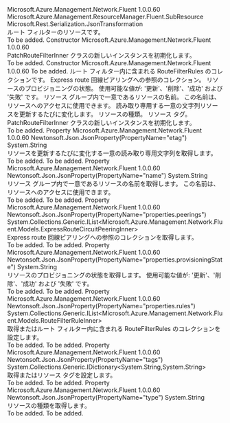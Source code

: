<Type Name="PatchRouteFilterInner" FullName="Microsoft.Azure.Management.Network.Fluent.Models.PatchRouteFilterInner">
  <TypeSignature Language="C#" Value="public class PatchRouteFilterInner : Microsoft.Azure.Management.ResourceManager.Fluent.SubResource" />
  <TypeSignature Language="ILAsm" Value=".class public auto ansi beforefieldinit PatchRouteFilterInner extends Microsoft.Azure.Management.ResourceManager.Fluent.SubResource" />
  <TypeSignature Language="DocId" Value="T:Microsoft.Azure.Management.Network.Fluent.Models.PatchRouteFilterInner" />
  <TypeSignature Language="VB.NET" Value="Public Class PatchRouteFilterInner&#xA;Inherits SubResource" />
  <TypeSignature Language="F#" Value="type PatchRouteFilterInner = class&#xA;    inherit SubResource" />
  <AssemblyInfo>
    <AssemblyName>Microsoft.Azure.Management.Network.Fluent</AssemblyName>
    <AssemblyVersion>1.0.0.60</AssemblyVersion>
  </AssemblyInfo>
  <Base>
    <BaseTypeName>Microsoft.Azure.Management.ResourceManager.Fluent.SubResource</BaseTypeName>
  </Base>
  <Interfaces />
  <Attributes>
    <Attribute>
      <AttributeName>Microsoft.Rest.Serialization.JsonTransformation</AttributeName>
    </Attribute>
  </Attributes>
  <Docs>
    <summary>
            ルート フィルターのリソースです。
            </summary>
    <remarks>To be added.</remarks>
  </Docs>
  <Members>
    <Member MemberName=".ctor">
      <MemberSignature Language="C#" Value="public PatchRouteFilterInner ();" />
      <MemberSignature Language="ILAsm" Value=".method public hidebysig specialname rtspecialname instance void .ctor() cil managed" />
      <MemberSignature Language="DocId" Value="M:Microsoft.Azure.Management.Network.Fluent.Models.PatchRouteFilterInner.#ctor" />
      <MemberSignature Language="VB.NET" Value="Public Sub New ()" />
      <MemberType>Constructor</MemberType>
      <AssemblyInfo>
        <AssemblyName>Microsoft.Azure.Management.Network.Fluent</AssemblyName>
        <AssemblyVersion>1.0.0.60</AssemblyVersion>
      </AssemblyInfo>
      <Parameters />
      <Docs>
        <summary>
            PatchRouteFilterInner クラスの新しいインスタンスを初期化します。
            </summary>
        <remarks>To be added.</remarks>
      </Docs>
    </Member>
    <Member MemberName=".ctor">
      <MemberSignature Language="C#" Value="public PatchRouteFilterInner (string id = null, System.Collections.Generic.IList&lt;Microsoft.Azure.Management.Network.Fluent.Models.RouteFilterRuleInner&gt; rules = null, System.Collections.Generic.IList&lt;Microsoft.Azure.Management.Network.Fluent.Models.ExpressRouteCircuitPeeringInner&gt; peerings = null, string provisioningState = null, string name = null, string etag = null, string type = null, System.Collections.Generic.IDictionary&lt;string,string&gt; tags = null);" />
      <MemberSignature Language="ILAsm" Value=".method public hidebysig specialname rtspecialname instance void .ctor(string id, class System.Collections.Generic.IList`1&lt;class Microsoft.Azure.Management.Network.Fluent.Models.RouteFilterRuleInner&gt; rules, class System.Collections.Generic.IList`1&lt;class Microsoft.Azure.Management.Network.Fluent.Models.ExpressRouteCircuitPeeringInner&gt; peerings, string provisioningState, string name, string etag, string type, class System.Collections.Generic.IDictionary`2&lt;string, string&gt; tags) cil managed" />
      <MemberSignature Language="DocId" Value="M:Microsoft.Azure.Management.Network.Fluent.Models.PatchRouteFilterInner.#ctor(System.String,System.Collections.Generic.IList{Microsoft.Azure.Management.Network.Fluent.Models.RouteFilterRuleInner},System.Collections.Generic.IList{Microsoft.Azure.Management.Network.Fluent.Models.ExpressRouteCircuitPeeringInner},System.String,System.String,System.String,System.String,System.Collections.Generic.IDictionary{System.String,System.String})" />
      <MemberSignature Language="VB.NET" Value="Public Sub New (Optional id As String = null, Optional rules As IList(Of RouteFilterRuleInner) = null, Optional peerings As IList(Of ExpressRouteCircuitPeeringInner) = null, Optional provisioningState As String = null, Optional name As String = null, Optional etag As String = null, Optional type As String = null, Optional tags As IDictionary(Of String, String) = null)" />
      <MemberSignature Language="F#" Value="new Microsoft.Azure.Management.Network.Fluent.Models.PatchRouteFilterInner : string * System.Collections.Generic.IList&lt;Microsoft.Azure.Management.Network.Fluent.Models.RouteFilterRuleInner&gt; * System.Collections.Generic.IList&lt;Microsoft.Azure.Management.Network.Fluent.Models.ExpressRouteCircuitPeeringInner&gt; * string * string * string * string * System.Collections.Generic.IDictionary&lt;string, string&gt; -&gt; Microsoft.Azure.Management.Network.Fluent.Models.PatchRouteFilterInner" Usage="new Microsoft.Azure.Management.Network.Fluent.Models.PatchRouteFilterInner (id, rules, peerings, provisioningState, name, etag, type, tags)" />
      <MemberType>Constructor</MemberType>
      <AssemblyInfo>
        <AssemblyName>Microsoft.Azure.Management.Network.Fluent</AssemblyName>
        <AssemblyVersion>1.0.0.60</AssemblyVersion>
      </AssemblyInfo>
      <Parameters>
        <Parameter Name="id" Type="System.String" />
        <Parameter Name="rules" Type="System.Collections.Generic.IList&lt;Microsoft.Azure.Management.Network.Fluent.Models.RouteFilterRuleInner&gt;" />
        <Parameter Name="peerings" Type="System.Collections.Generic.IList&lt;Microsoft.Azure.Management.Network.Fluent.Models.ExpressRouteCircuitPeeringInner&gt;" />
        <Parameter Name="provisioningState" Type="System.String" />
        <Parameter Name="name" Type="System.String" />
        <Parameter Name="etag" Type="System.String" />
        <Parameter Name="type" Type="System.String" />
        <Parameter Name="tags" Type="System.Collections.Generic.IDictionary&lt;System.String,System.String&gt;" />
      </Parameters>
      <Docs>
        <param name="id">To be added.</param>
        <param name="rules">ルート フィルター内に含まれる RouteFilterRules のコレクションです。</param>
        <param name="peerings">Express route 回線ピアリングへの参照のコレクション。</param>
        <param name="provisioningState">リソースのプロビジョニングの状態。 使用可能な値が: '更新'、'削除'、'成功' および '失敗' です。</param>
        <param name="name">リソース グループ内で一意であるリソースの名前。 この名前は、リソースへのアクセスに使用できます。</param>
        <param name="etag">読み取り専用する一意の文字列リソースを更新するたびに変化します。</param>
        <param name="type">リソースの種類。</param>
        <param name="tags">リソース タグ。</param>
        <summary>
            PatchRouteFilterInner クラスの新しいインスタンスを初期化します。
            </summary>
        <remarks>To be added.</remarks>
      </Docs>
    </Member>
    <Member MemberName="Etag">
      <MemberSignature Language="C#" Value="public string Etag { get; }" />
      <MemberSignature Language="ILAsm" Value=".property instance string Etag" />
      <MemberSignature Language="DocId" Value="P:Microsoft.Azure.Management.Network.Fluent.Models.PatchRouteFilterInner.Etag" />
      <MemberSignature Language="VB.NET" Value="Public ReadOnly Property Etag As String" />
      <MemberSignature Language="F#" Value="member this.Etag : string" Usage="Microsoft.Azure.Management.Network.Fluent.Models.PatchRouteFilterInner.Etag" />
      <MemberType>Property</MemberType>
      <AssemblyInfo>
        <AssemblyName>Microsoft.Azure.Management.Network.Fluent</AssemblyName>
        <AssemblyVersion>1.0.0.60</AssemblyVersion>
      </AssemblyInfo>
      <Attributes>
        <Attribute>
          <AttributeName>Newtonsoft.Json.JsonProperty(PropertyName="etag")</AttributeName>
        </Attribute>
      </Attributes>
      <ReturnValue>
        <ReturnType>System.String</ReturnType>
      </ReturnValue>
      <Docs>
        <summary>
            リソースを更新するたびに変化する一意の読み取り専用文字列を取得します。
            </summary>
        <value>To be added.</value>
        <remarks>To be added.</remarks>
      </Docs>
    </Member>
    <Member MemberName="Name">
      <MemberSignature Language="C#" Value="public string Name { get; }" />
      <MemberSignature Language="ILAsm" Value=".property instance string Name" />
      <MemberSignature Language="DocId" Value="P:Microsoft.Azure.Management.Network.Fluent.Models.PatchRouteFilterInner.Name" />
      <MemberSignature Language="VB.NET" Value="Public ReadOnly Property Name As String" />
      <MemberSignature Language="F#" Value="member this.Name : string" Usage="Microsoft.Azure.Management.Network.Fluent.Models.PatchRouteFilterInner.Name" />
      <MemberType>Property</MemberType>
      <AssemblyInfo>
        <AssemblyName>Microsoft.Azure.Management.Network.Fluent</AssemblyName>
        <AssemblyVersion>1.0.0.60</AssemblyVersion>
      </AssemblyInfo>
      <Attributes>
        <Attribute>
          <AttributeName>Newtonsoft.Json.JsonProperty(PropertyName="name")</AttributeName>
        </Attribute>
      </Attributes>
      <ReturnValue>
        <ReturnType>System.String</ReturnType>
      </ReturnValue>
      <Docs>
        <summary>
            リソース グループ内で一意であるリソースの名前を取得します。 この名前は、リソースへのアクセスに使用できます。
            </summary>
        <value>To be added.</value>
        <remarks>To be added.</remarks>
      </Docs>
    </Member>
    <Member MemberName="Peerings">
      <MemberSignature Language="C#" Value="public System.Collections.Generic.IList&lt;Microsoft.Azure.Management.Network.Fluent.Models.ExpressRouteCircuitPeeringInner&gt; Peerings { get; set; }" />
      <MemberSignature Language="ILAsm" Value=".property instance class System.Collections.Generic.IList`1&lt;class Microsoft.Azure.Management.Network.Fluent.Models.ExpressRouteCircuitPeeringInner&gt; Peerings" />
      <MemberSignature Language="DocId" Value="P:Microsoft.Azure.Management.Network.Fluent.Models.PatchRouteFilterInner.Peerings" />
      <MemberSignature Language="VB.NET" Value="Public Property Peerings As IList(Of ExpressRouteCircuitPeeringInner)" />
      <MemberSignature Language="F#" Value="member this.Peerings : System.Collections.Generic.IList&lt;Microsoft.Azure.Management.Network.Fluent.Models.ExpressRouteCircuitPeeringInner&gt; with get, set" Usage="Microsoft.Azure.Management.Network.Fluent.Models.PatchRouteFilterInner.Peerings" />
      <MemberType>Property</MemberType>
      <AssemblyInfo>
        <AssemblyName>Microsoft.Azure.Management.Network.Fluent</AssemblyName>
        <AssemblyVersion>1.0.0.60</AssemblyVersion>
      </AssemblyInfo>
      <Attributes>
        <Attribute>
          <AttributeName>Newtonsoft.Json.JsonProperty(PropertyName="properties.peerings")</AttributeName>
        </Attribute>
      </Attributes>
      <ReturnValue>
        <ReturnType>System.Collections.Generic.IList&lt;Microsoft.Azure.Management.Network.Fluent.Models.ExpressRouteCircuitPeeringInner&gt;</ReturnType>
      </ReturnValue>
      <Docs>
        <summary>
            Express route 回線ピアリングへの参照のコレクションを取得します。
            </summary>
        <value>To be added.</value>
        <remarks>To be added.</remarks>
      </Docs>
    </Member>
    <Member MemberName="ProvisioningState">
      <MemberSignature Language="C#" Value="public string ProvisioningState { get; }" />
      <MemberSignature Language="ILAsm" Value=".property instance string ProvisioningState" />
      <MemberSignature Language="DocId" Value="P:Microsoft.Azure.Management.Network.Fluent.Models.PatchRouteFilterInner.ProvisioningState" />
      <MemberSignature Language="VB.NET" Value="Public ReadOnly Property ProvisioningState As String" />
      <MemberSignature Language="F#" Value="member this.ProvisioningState : string" Usage="Microsoft.Azure.Management.Network.Fluent.Models.PatchRouteFilterInner.ProvisioningState" />
      <MemberType>Property</MemberType>
      <AssemblyInfo>
        <AssemblyName>Microsoft.Azure.Management.Network.Fluent</AssemblyName>
        <AssemblyVersion>1.0.0.60</AssemblyVersion>
      </AssemblyInfo>
      <Attributes>
        <Attribute>
          <AttributeName>Newtonsoft.Json.JsonProperty(PropertyName="properties.provisioningState")</AttributeName>
        </Attribute>
      </Attributes>
      <ReturnValue>
        <ReturnType>System.String</ReturnType>
      </ReturnValue>
      <Docs>
        <summary>
            リソースのプロビジョニングの状態を取得します。 使用可能な値が: '更新'、'削除'、'成功' および '失敗' です。
            </summary>
        <value>To be added.</value>
        <remarks>To be added.</remarks>
      </Docs>
    </Member>
    <Member MemberName="Rules">
      <MemberSignature Language="C#" Value="public System.Collections.Generic.IList&lt;Microsoft.Azure.Management.Network.Fluent.Models.RouteFilterRuleInner&gt; Rules { get; set; }" />
      <MemberSignature Language="ILAsm" Value=".property instance class System.Collections.Generic.IList`1&lt;class Microsoft.Azure.Management.Network.Fluent.Models.RouteFilterRuleInner&gt; Rules" />
      <MemberSignature Language="DocId" Value="P:Microsoft.Azure.Management.Network.Fluent.Models.PatchRouteFilterInner.Rules" />
      <MemberSignature Language="VB.NET" Value="Public Property Rules As IList(Of RouteFilterRuleInner)" />
      <MemberSignature Language="F#" Value="member this.Rules : System.Collections.Generic.IList&lt;Microsoft.Azure.Management.Network.Fluent.Models.RouteFilterRuleInner&gt; with get, set" Usage="Microsoft.Azure.Management.Network.Fluent.Models.PatchRouteFilterInner.Rules" />
      <MemberType>Property</MemberType>
      <AssemblyInfo>
        <AssemblyName>Microsoft.Azure.Management.Network.Fluent</AssemblyName>
        <AssemblyVersion>1.0.0.60</AssemblyVersion>
      </AssemblyInfo>
      <Attributes>
        <Attribute>
          <AttributeName>Newtonsoft.Json.JsonProperty(PropertyName="properties.rules")</AttributeName>
        </Attribute>
      </Attributes>
      <ReturnValue>
        <ReturnType>System.Collections.Generic.IList&lt;Microsoft.Azure.Management.Network.Fluent.Models.RouteFilterRuleInner&gt;</ReturnType>
      </ReturnValue>
      <Docs>
        <summary>
            取得またはルート フィルター内に含まれる RouteFilterRules のコレクションを設定します。
            </summary>
        <value>To be added.</value>
        <remarks>To be added.</remarks>
      </Docs>
    </Member>
    <Member MemberName="Tags">
      <MemberSignature Language="C#" Value="public System.Collections.Generic.IDictionary&lt;string,string&gt; Tags { get; set; }" />
      <MemberSignature Language="ILAsm" Value=".property instance class System.Collections.Generic.IDictionary`2&lt;string, string&gt; Tags" />
      <MemberSignature Language="DocId" Value="P:Microsoft.Azure.Management.Network.Fluent.Models.PatchRouteFilterInner.Tags" />
      <MemberSignature Language="VB.NET" Value="Public Property Tags As IDictionary(Of String, String)" />
      <MemberSignature Language="F#" Value="member this.Tags : System.Collections.Generic.IDictionary&lt;string, string&gt; with get, set" Usage="Microsoft.Azure.Management.Network.Fluent.Models.PatchRouteFilterInner.Tags" />
      <MemberType>Property</MemberType>
      <AssemblyInfo>
        <AssemblyName>Microsoft.Azure.Management.Network.Fluent</AssemblyName>
        <AssemblyVersion>1.0.0.60</AssemblyVersion>
      </AssemblyInfo>
      <Attributes>
        <Attribute>
          <AttributeName>Newtonsoft.Json.JsonProperty(PropertyName="tags")</AttributeName>
        </Attribute>
      </Attributes>
      <ReturnValue>
        <ReturnType>System.Collections.Generic.IDictionary&lt;System.String,System.String&gt;</ReturnType>
      </ReturnValue>
      <Docs>
        <summary>
            取得またはリソース タグを設定します。
            </summary>
        <value>To be added.</value>
        <remarks>To be added.</remarks>
      </Docs>
    </Member>
    <Member MemberName="Type">
      <MemberSignature Language="C#" Value="public string Type { get; }" />
      <MemberSignature Language="ILAsm" Value=".property instance string Type" />
      <MemberSignature Language="DocId" Value="P:Microsoft.Azure.Management.Network.Fluent.Models.PatchRouteFilterInner.Type" />
      <MemberSignature Language="VB.NET" Value="Public ReadOnly Property Type As String" />
      <MemberSignature Language="F#" Value="member this.Type : string" Usage="Microsoft.Azure.Management.Network.Fluent.Models.PatchRouteFilterInner.Type" />
      <MemberType>Property</MemberType>
      <AssemblyInfo>
        <AssemblyName>Microsoft.Azure.Management.Network.Fluent</AssemblyName>
        <AssemblyVersion>1.0.0.60</AssemblyVersion>
      </AssemblyInfo>
      <Attributes>
        <Attribute>
          <AttributeName>Newtonsoft.Json.JsonProperty(PropertyName="type")</AttributeName>
        </Attribute>
      </Attributes>
      <ReturnValue>
        <ReturnType>System.String</ReturnType>
      </ReturnValue>
      <Docs>
        <summary>
            リソースの種類を取得します。
            </summary>
        <value>To be added.</value>
        <remarks>To be added.</remarks>
      </Docs>
    </Member>
  </Members>
</Type>